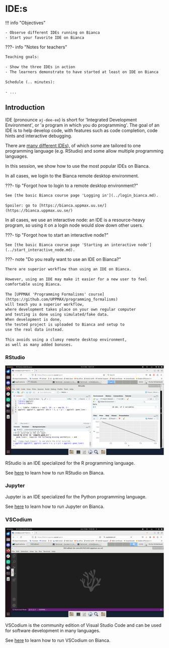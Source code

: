 # IDE:s

!!! info "Objectives" 

    - Observe different IDEs running on Bianca
    - Start your favorite IDE on Bianca

???- info "Notes for teachers"

    Teaching goals:

    - Show the three IDEs in action
    - The learners demonstrate to have started at least on IDE on Bianca

    Schedule (.. minutes):

    - ...

## Introduction

IDE (pronounce `aj-dee-ee`) is short for 'Integrated Development Environment',
or 'a program in which you do programming'.
The goal of an IDE is to help develop code, with features
such as code completion, code hints and interactive debugging.

There are [many different IDEs](https://en.wikipedia.org/wiki/Comparison_of_integrated_development_environments)), 
of which some are tailored to one programming
language (e.g. RStudio) and some allow multiple programming languages.

In this session, we show how to use the most popular IDEs on Bianca.

In all cases, we login to the Bianca remote desktop environment.

???- tip "Forgot how to login to a remote desktop environment?"

    See [the basic Bianca course page 'Logging in'](../login_bianca.md).

    Spoiler: go to [https://bianca.uppmax.uu.se/](https://bianca.uppmax.uu.se/)

In all cases, we use an interactive node: an IDE is a resource-heavy
program, so using it on a login node would slow down other users.

???- tip "Forgot how to start an interactive node?"

    See [the basic Bianca course page 'Starting an interactive node'](../start_interactive_node.md).

???- note "Do you really want to use an IDE on Bianca?"

    There are superior workflow than using an IDE on Bianca.

    However, using an IDE may make it easier for a new user to feel
    comfortable using Bianca.

    The [UPPMAX 'Programming Formalisms' course](https://github.com/UPPMAX/programming_formalisms)
    will teach you a superior workflow, 
    where development takes place on your own regular computer
    and testing is done using simulated/fake data.
    When development is done,
    the tested project is uploaded to Bianca and setup to
    use the real data instead.

    This avoids using a clumsy remote desktop environment,
    as well as many added bonuses.

### RStudio

![](./img/rstudio_in_action.png)

RStudio is an IDE specialized for the R programming language.

See [here](rstudio.md) to learn how to run RStudio on Bianca.

### Jupyter

Jupyter is an IDE specialized for the Python programming language.

See [here](jupyter.md) to learn how to run Jupyter on Bianca.

### VSCodium

![](./img/vscodium_on_bianca.png)

VSCodium is the community edition of Visual Studio Code
and can be used for software development in many languages.

See [here](vscodium.md) to learn how to run VSCodium on Bianca.

